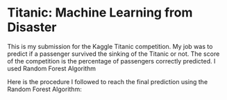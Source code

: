 # Titanic: Machine Learning from Disaster

This is my submission for the Kaggle Titanic competition. My job was to predict if a passenger survived the sinking of the Titanic or not. The score of the competition is the percentage of passengers correctly predicted. I used Random Forest Algorithm

Here is the procedure I followed to reach the final prediction using the Random Forest Algorithm:

